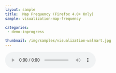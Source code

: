 ```yaml
---
layout: sample
title:  Map Frequency (Firefox 4.0+ Only)
sample: visualization-map-frequency

categories:
 - demo-inprogress

thumbnail: /img/samples/visualization-walmart.jpg
---
```


<div id="demoControls">
	<audio id="track" controls="true"></audio>
</div>

